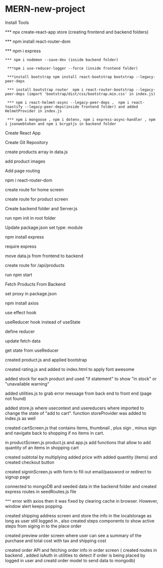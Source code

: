 # MERN-new-project

Install Tools 

 ***	npx create-react-app store (creating frontend and backend folders)
 
  *** npm install react-router-dom
  
   *** npm i express 
   
    *** npm i nodemon --save-dev (inside backend folder)
    
     ***npm i use-reducer-logger --force (inside frontend folder)
     
     ***install bootstrap npm install react-bootstrap bootstrap --legacy-peer-deps
     
     *** install bootstrap router  npm i react-router-bootstrap --legacy-peer-deps (import 'bootstrap/dist/css/bootstrap.min.css' in index.js)
     
     *** npm i react-helmet-async --legacy-peer-deps ,  npm i react-toastify --legacy-peer-deps(inside frontend folder) and added HelmetProvider in index.js 
     
     *** npm i mongoose , npm i dotenv, npm i express-async-handler , npm i jsonwebtoken and npm i bcryptjs in backend folder

Create React App

Create Git Repository

create products array in data.js

add product images

Add page routing 

npm i react-router-dom

create route for home screen

create route for product screen

Create backend folder and  Server.js

run npm init in root folder

Update package.json set type: module

npm install express


require express

move data.js from frontend to backend

create route for /api/products

run npm start

Fetch Products From Backend

set proxy in package.json

npm install axios

use effect hook

useReducer hook instead of useState

define reducer

update fetch data

get state from useReducer

created product.js  and applied bootstrap 

created rating.js and added     <link rel="stylesheet" href="https://cdn.jsdelivr.net/npm/@fortawesome/fontawesome-free@5.15.4/css/all.min.css" /> to index.html to apply font awesome 

added stock for each product and used "if statement" to show "in stock" or "unavailable warning"
 
added utilities.js to grab error message from back end to front end (page not found)

added store.js where usecontext and usereducers where imported to change the state of "add to cart". function storeProvider was added to index.js as well

created cartScreen.js that contains items, thumbnail , plus sign , minus sign and navigate back to shopping if no items in cart.

in productScreen.js product.js and app.js add functions that allow to add quantity of an items in shopping cart 

created subtotal by multiplying added price with added quantity (items) and created checkout button

created signinScreen.js with form to fill out email/password or redirect to signup page

connected to mongoDB and seeded data in the backend folder and created express routes in seedRoutes.js file

^^^ error with axios then it was fixed by clearing cache in browser. However, window alert keeps popping.

created shipping address screen and store the info in the localstorage as long as user still logged in , also created steps components to show active steps from siging in to the place order

created preview order screen where user can see a summary of the purchase and total cost with tax and shipping cost 

created order API and fetching order info in order screen ( created routes in backend , added isAuth in utilities to detect if order is being placed by logged in user and creatd order model to send data to mongodb)
